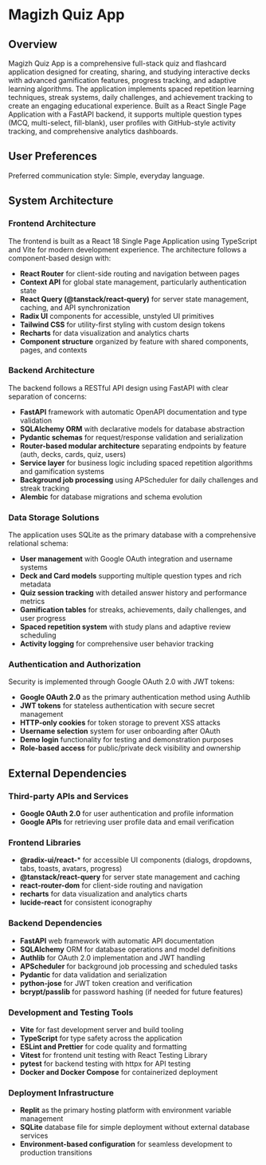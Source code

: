 # Magizh Quiz App

## Overview

Magizh Quiz App is a comprehensive full-stack quiz and flashcard application designed for creating, sharing, and studying interactive decks with advanced gamification features, progress tracking, and adaptive learning algorithms. The application implements spaced repetition learning techniques, streak systems, daily challenges, and achievement tracking to create an engaging educational experience. Built as a React Single Page Application with a FastAPI backend, it supports multiple question types (MCQ, multi-select, fill-blank), user profiles with GitHub-style activity tracking, and comprehensive analytics dashboards.

## User Preferences

Preferred communication style: Simple, everyday language.

## System Architecture

### Frontend Architecture
The frontend is built as a React 18 Single Page Application using TypeScript and Vite for modern development experience. The architecture follows a component-based design with:

- **React Router** for client-side routing and navigation between pages
- **Context API** for global state management, particularly authentication state
- **React Query (@tanstack/react-query)** for server state management, caching, and API synchronization
- **Radix UI** components for accessible, unstyled UI primitives
- **Tailwind CSS** for utility-first styling with custom design tokens
- **Recharts** for data visualization and analytics charts
- **Component structure** organized by feature with shared components, pages, and contexts

### Backend Architecture
The backend follows a RESTful API design using FastAPI with clear separation of concerns:

- **FastAPI** framework with automatic OpenAPI documentation and type validation
- **SQLAlchemy ORM** with declarative models for database abstraction
- **Pydantic schemas** for request/response validation and serialization
- **Router-based modular architecture** separating endpoints by feature (auth, decks, cards, quiz, users)
- **Service layer** for business logic including spaced repetition algorithms and gamification systems
- **Background job processing** using APScheduler for daily challenges and streak tracking
- **Alembic** for database migrations and schema evolution

### Data Storage Solutions
The application uses SQLite as the primary database with a comprehensive relational schema:

- **User management** with Google OAuth integration and username systems
- **Deck and Card models** supporting multiple question types and rich metadata
- **Quiz session tracking** with detailed answer history and performance metrics
- **Gamification tables** for streaks, achievements, daily challenges, and user progress
- **Spaced repetition system** with study plans and adaptive review scheduling
- **Activity logging** for comprehensive user behavior tracking

### Authentication and Authorization
Security is implemented through Google OAuth 2.0 with JWT tokens:

- **Google OAuth 2.0** as the primary authentication method using Authlib
- **JWT tokens** for stateless authentication with secure secret management
- **HTTP-only cookies** for token storage to prevent XSS attacks
- **Username selection** system for user onboarding after OAuth
- **Demo login** functionality for testing and demonstration purposes
- **Role-based access** for public/private deck visibility and ownership

## External Dependencies

### Third-party APIs and Services
- **Google OAuth 2.0** for user authentication and profile information
- **Google APIs** for retrieving user profile data and email verification

### Frontend Libraries
- **@radix-ui/react-*** for accessible UI components (dialogs, dropdowns, tabs, toasts, avatars, progress)
- **@tanstack/react-query** for server state management and caching
- **react-router-dom** for client-side routing and navigation
- **recharts** for data visualization and analytics charts
- **lucide-react** for consistent iconography

### Backend Dependencies
- **FastAPI** web framework with automatic API documentation
- **SQLAlchemy** ORM for database operations and model definitions
- **Authlib** for OAuth 2.0 implementation and JWT handling
- **APScheduler** for background job processing and scheduled tasks
- **Pydantic** for data validation and serialization
- **python-jose** for JWT token creation and verification
- **bcrypt/passlib** for password hashing (if needed for future features)

### Development and Testing Tools
- **Vite** for fast development server and build tooling
- **TypeScript** for type safety across the application
- **ESLint and Prettier** for code quality and formatting
- **Vitest** for frontend unit testing with React Testing Library
- **pytest** for backend testing with httpx for API testing
- **Docker and Docker Compose** for containerized deployment

### Deployment Infrastructure
- **Replit** as the primary hosting platform with environment variable management
- **SQLite** database file for simple deployment without external database services
- **Environment-based configuration** for seamless development to production transitions